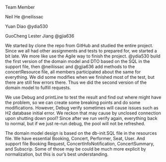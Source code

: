 Team Member

Neil He @neilissac

Yuan Diao @ydia530

GuoCheng Lester Jiang @gjia636


We started by clone the repo from GitHub and studied the entire project. Since we all had other assignments and tests to prepared for, we started a bit late. We more like use the Agile way to finish the project. @ydia530 build the first version of the domain model and DTO based on the SQL in the support file, then @neiliissac and @gjia636 add methods to the concertResource file, all members participated about the same for everything. We did some modifies when we finished most of the test, but there are still few errors there. Thus we did the second version of the domain model to fulfill requests.

We use Debug and printLine to test the result and find out where might have the problem, so we can create some breaking points and do some modifications. However, Debug verify sometimes will cause issues such as H2 database initial error. We reckon that may cause by unclosed connection upon shutting down pool? Since after we run verify again, everything back to normal, but if we just re-run debug, the pool will not be refreshed.

The domain model design is based on the db-init.SQL file in the resources file. We have essential Booking, Concert, Performer, Seat, User. And support file Booking Request, ConcertInfoNotification, ConcertSummary, and Subscrip. Some of those may be could be much more explicit by normalization, but this is our’s best understanding.